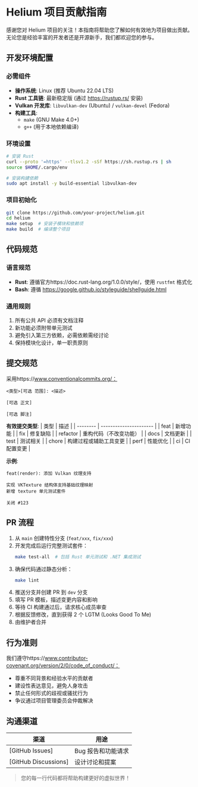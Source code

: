 # Helium 项目贡献指南

感谢您对 Helium 项目的关注！本指南将帮助您了解如何有效地为项目做出贡献。无论您是经验丰富的开发者还是开源新手，我们都欢迎您的参与。

## 开发环境配置

### 必需组件
- **操作系统**: Linux (推荐 Ubuntu 22.04 LTS)
- **Rust 工具链**: 最新稳定版 (通过 https://rustup.rs/ 安装)
- **Vulkan 开发库**: `libvulkan-dev` (Ubuntu) / `vulkan-devel` (Fedora)
- **构建工具**:
  - `make` (GNU Make 4.0+)
  - `g++` (用于本地依赖编译)

### 环境设置
```bash
# 安装 Rust
curl --proto '=https' --tlsv1.2 -sSf https://sh.rustup.rs | sh
source $HOME/.cargo/env

# 安装构建依赖
sudo apt install -y build-essential libvulkan-dev
```

### 项目初始化
```bash
git clone https://github.com/your-project/helium.git
cd helium
make setup  # 安装子模块和依赖项
make build  # 编译整个项目
```

## 代码规范

### 语言规范
- **Rust**: 遵循官方https://doc.rust-lang.org/1.0.0/style/，使用 `rustfmt` 格式化
- **Bash**: 遵循 https://google.github.io/styleguide/shellguide.html

### 通用规则
1. 所有公共 API 必须有文档注释
2. 新功能必须附带单元测试
3. 避免引入第三方依赖，必需依赖需经讨论
4. 保持模块化设计，单一职责原则

## 提交规范

采用https://www.conventionalcommits.org/：
```
<类型>[可选 范围]: <描述>

[可选 正文]

[可选 脚注]
```

**有效提交类型**:
| 类型     | 描述                   |
| -------- | ---------------------- |
| feat     | 新增功能               |
| fix      | 修复缺陷               |
| refactor | 重构代码（不改变功能） |
| docs     | 文档更新               |
| test     | 测试相关               |
| chore    | 构建过程或辅助工具变更 |
| perf     | 性能优化               |
| ci       | CI 配置变更            |

**示例**:
```
feat(render): 添加 Vulkan 纹理支持

实现 VKTexture 结构体支持基础纹理映射
新增 texture 单元测试套件

关闭 #123
```

## PR 流程

1. 从 `main` 创建特性分支 (`feat/xxx`, `fix/xxx`)
2. 开发完成后运行完整测试套件：
   ```bash
   make test-all  # 包括 Rust 单元测试和 .NET 集成测试
   ```
3. 确保代码通过静态分析：
   ```bash
   make lint
   ```
4. 推送分支并创建 PR 到 `dev` 分支
5. 填写 PR 模板，描述变更内容和影响
6. 等待 CI 构建通过后，请求核心成员审查
7. 根据反馈修改，直到获得 2 个 LGTM (Looks Good To Me)
8. 由维护者合并

## 行为准则

我们遵守https://www.contributor-covenant.org/version/2/0/code_of_conduct/：
- 尊重不同背景和经验水平的贡献者
- 建设性表达意见，避免人身攻击
- 禁止任何形式的歧视或骚扰行为
- 争议通过项目管理委员会仲裁解决

## 沟通渠道

| 渠道                   | 用途                   |
| ---------------------- | ---------------------- |
| [GitHub Issues]        | Bug 报告和功能请求     |
| [GitHub Discussions]   | 设计讨论和提案         |


> 您的每一行代码都将帮助构建更好的虚拟世界！